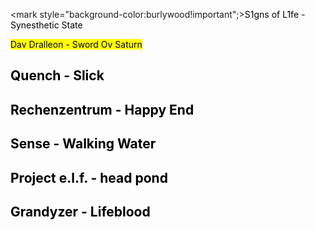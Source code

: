 <mark style="background-color:burlywood!important";><a href="https://www.youtube.com/watch?v=QMV3A65PTG0" style="color: black; text-decoration: none;">S1gns of L1fe - Synesthetic State</a></mark>

<mark><a href="https://www.youtube.com/watch?v=HhmHj1Wn5s4" style="color: black; text-decoration: none;">Dav Dralleon - Sword Ov Saturn</a></mark>

## <a href="https://www.youtube.com/watch?v=Q13-FiOJvFk" style="color: black; text-decoration: none;">Quench - Slick</a>

## <a href="https://www.youtube.com/watch?v=Jydilwi-ric" style="color: black; text-decoration: none;">Rechenzentrum - Happy End</a>

## <a href="https://www.youtube.com/watch?v=w9sSkEWbopA" style="color: black; text-decoration: none;">Sense - Walking Water</a>

## <a href="https://www.youtube.com/watch?v=YGCLUFllkjw" style="color: black; text-decoration: none;">Project e.l.f. - head pond</a>

## <a href="https://www.youtube.com/watch?v=yH1kp0A_LzQ" style="color: black; text-decoration: none;">Grandyzer - Lifeblood</a>